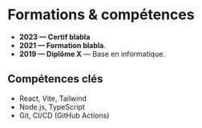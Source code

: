 # Formations & compétences

- **2023 — Certif blabla**
- **2021 — Formation blabla**.
- **2019 — Diplôme X** — Base en informatique.

## Compétences clés
- React, Vite, Tailwind
- Node.js, TypeScript
- Git, CI/CD (GitHub Actions)
